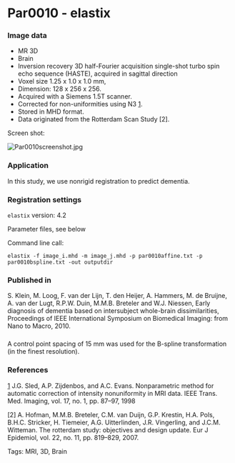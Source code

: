 # Par0010 - elastix

###  Image data

* MR 3D
* Brain
* Inversion recovery 3D half-Fourier acquisition single-shot turbo spin echo sequence (HASTE), acquired in sagittal direction
* Voxel size 1.25 x 1.0 x 1.0 mm,
* Dimension: 128 x 256 x 256.
* Acquired with a Siemens 1.5T scanner.
* Corrected for non-uniformities using N3 [1].
* Stored in MHD format.
* Data originated from the Rotterdam Scan Study [2].

Screen shot:

![Par0010screenshot.jpg][1]

###  Application

In this study, we use nonrigid registration to predict dementia.

###  Registration settings

`elastix` version: 4.2

Parameter files, see below

Command line call:


    elastix -f image_i.mhd -m image_j.mhd -p par0010affine.txt -p par0010bspline.txt -out outputdir


###  Published in

S. Klein, M. Loog, F. van der Lijn, T. den Heijer, A. Hammers, M. de Bruijne, A. van der Lugt, R.P.W. Duin, M.M.B. Breteler and W.J. Niessen, Early diagnosis of dementia based on intersubject whole-brain dissimilarities, Proceedings of IEEE International Symposium on Biomedical Imaging: from Nano to Macro, 2010.

###

A control point spacing of 15 mm was used for the B-spline transformation (in the finest resolution).

###  References

[1] J.G. Sled, A.P. Zijdenbos, and A.C. Evans. Nonparametric method for automatic correction of intensity nonuniformity in MRI data. IEEE Trans. Med. Imaging, vol. 17, no. 1, pp. 87–97, 1998

[2] A. Hofman, M.M.B. Breteler, C.M. van Duijn, G.P. Krestin, H.A. Pols, B.H.C. Stricker, H. Tiemeier, A.G. Uitterlinden, J.R. Vingerling, and J.C.M. Witteman. The rotterdam study: objectives and design update. Eur J Epidemiol, vol. 22, no. 11, pp. 819–829, 2007.

[1]: http://elastix.bigr.nl/wiki/images/thumb/8/8a/Par0010screenshot.jpg/394px-Par0010screenshot.jpg

  Tags: MRI, 3D, Brain
